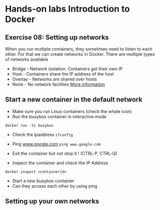 # Hands-on labs Introduction to Docker

## Exercise 08: Setting up networks 
When you run multiple containers, they sometimes need to listen to each other. For that we can create networks in Docker. There are multiple types of networks available
 * Bridge - Network isolation. Containers get their own IP
 * Host - Containers share the IP address of the host
 * Overlay - Networks are shared over hosts
 * None - No network facilities
 [More information](https://docs.docker.com/network/) 


## Start a new container in the default network
* Make sure you run Linux containers (check the whale icon) 
* Run the busybox container in interactive mode

```
docker run -ti busybox
```

* Check the ipaddress `ifconfig`
* Ping www.google.com `ping www.google.com`
* Exit the container but not stop it ! (CTRL-P, CTRL-Q)

* Inspect the container and check the IP Address
```
docker inspect <containerid>
```
* Start a new busybox container
* Can they access each other by using ping <ipaddress>

## Setting up your own networks
* Create 2 own networks
```
docker network create -d bridge vslivetest1
docker network create -d bridge vslivetest2
```
* Start 2 new busybox containers. Attach them to different networks
```
docker run -ti --network vslivetest1 busybox
docker run -ti --network vslivetest2 busybox
``` 
* Can they access each other?

## Cleaning up
* Stop and remove all running containers
```
docker stop <containerid>
docker rm <containerid>
```
* Stop and remove all networks 
```
docker network rm <networkname>
```
